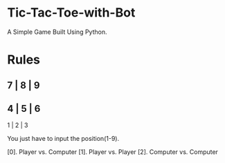 # Tic-Tac-Toe-with-Bot

A Simple Game Built Using Python.


# Rules


 7 | 8 | 9
-----------
 4 | 5 | 6
-----------
 1 | 2 | 3

You just have to input the position(1-9).

[0]. Player vs. Computer
[1]. Player vs. Player
[2]. Computer vs. Computer
